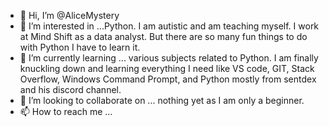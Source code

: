 - 👋 Hi, I’m @AliceMystery
- 👀 I’m interested in ...Python. I am autistic and am teaching myself. I work at Mind Shift as a data analyst. But there are so many fun things to do with Python I have to learn it.
- 🌱 I’m currently learning ... various subjects related to Python. I am finally knuckling down and learning everything I need like VS code, GIT, Stack Overflow, Windows Command Prompt, and Python mostly from sentdex and his discord channel.
- 💞️ I’m looking to collaborate on ... nothing yet as I am only a beginner.
- 📫 How to reach me ...

<!---
AliceMystery/AliceMystery is a ✨ special ✨ repository because its `README.md` (this file) appears on your GitHub profile.
You can click the Preview link to take a look at your changes.
--->
